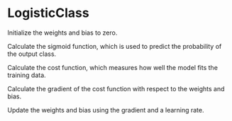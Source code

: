 # LogisticClass

Initialize the weights and bias to zero.

Calculate the sigmoid function, which is used to predict the probability of the output class.

Calculate the cost function, which measures how well the model fits the training data.

Calculate the gradient of the cost function with respect to the weights and bias.

Update the weights and bias using the gradient and a learning rate.
